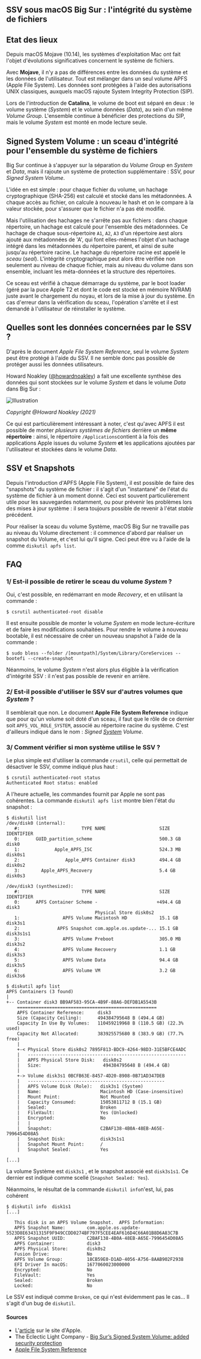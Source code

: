 ## SSV sous macOS Big Sur : l'intégrité du système de fichiers

## Etat des lieux

Depuis macOS Mojave (10.14), les systèmes d'exploitation Mac ont fait l'objet d'évolutions significatives concernent le système de fichiers.

Avec **Mojave**, il n'y a pas de différences entre les données du système et les données de l'utilisateur. Tout est mélanger dans un seul volume APFS (Apple File System). Les données sont protégées à l'aide des autorisations UNIX classiques, auxquels macOS rajoute System Integrity Protection (SIP).

Lors de l'introduction de **Catalina**, le volume de boot est séparé en deux : le volume système (*System*) et le volume données (*Data*), au sein d'un même *Volume Group*. L'ensemble continue à bénéficier des protections du SIP, mais le volume *System* est monté en mode lecture seule.

## Signed System Volume : un sceau d'intégrité pour l'ensemble du système de fichiers 

Big Sur continue à s'appuyer sur la séparation du *Volume Group* en *System* et *Data*, mais il rajoute un système de protection supplémentaire : SSV, pour *Signed System Volume*.

L'idée en est simple : pour chaque fichier du volume, un hachage cryptographique (SHA-256) est calculé et stocké dans les métadonnées. A chaque accès au fichier, on calcule à nouveau le hash et on le compare à la valeur stockée, pour s'assurer que le fichier n'a pas été modifié. 

Mais l'utilisation des hachages ne s'arrête pas aux fichiers : dans chaque répertoire, un hachage est calculé pour l'ensemble des métadonnées. Ce hachage de chaque sous-répertoire `A1`, `A2`, `A3` d'un répertoire `A`est alors ajouté aux métadonnées de 'A', qui font elles-mêmes l'objet d'un hachage intégré dans les métadonnées du répertoire parent, et ainsi de suite jusqu'au répertoire racine. Le hachage du répertoire racine est appelé le *sceau* (*seal*). L'intégrité cryptographique peut alors être vérifiée non seulement au niveau de chaque fichier, mais au niveau du volume dans son ensemble, incluant les méta-données et la structure des répertoires.

Ce sceau est vérifié à chaque démarrage du système, par le boot loader (géré par la puce Apple T2 et dont le code est stocké en mémoire NVRAM) juste avant le chargement du noyau, et lors de la mise à jour du système. En cas d'erreur dans la vérification du sceau, l'opération s'arrête et il est demandé à l'utilisateur de réinstaller le système.

## Quelles sont les données concernées par le SSV ?

D'après le document *Apple File System Reference*, seul le volume *System* peut être protégé à l'aide du SSV. Il ne semble donc pas possible de protéger aussi les données utilisateurs.

Howard Noakley ([@howardnoakley](https://twitter.com/howardnoakley)) a fait une excellente synthèse des données qui sont stockées sur le volume *System* et dans le volume *Data* dans Big Sur :

![Illustration](https://eclecticlightdotcom.files.wordpress.com/2021/01/bigsurintsimple.jpg?w=940)

*Copyright @Howard Noakley (2021)*

Ce qui est particulièrement intéressant à noter, c'est qu'avec APFS il est possible de monter *plusieurs systèmes de fichiers* derrière un **même répertoire** : ainsi, le répertoire `/Applications`contient à la fois des applications Apple issues du volume *System* **et** les applications ajoutées par l'utilisateur et stockées dans le volume *Data*.

## SSV et Snapshots

Depuis l'introduction d'APFS (Apple File System), il est possible de faire des "snapshots" du système de fichier : il s'agit d'un "instantané" de l'état du système de fichier à un moment donné. Ceci est souvent particulièrement utile pour les sauvegardes notamment, ou pour prévenir les problèmes lors des mises à jour système : il sera toujours possible de revenir à l'état *stable* précédent.

Pour réaliser la sceau du volume Système, macOS Big Sur ne travaille pas au niveau du Volume directement : il commence d'abord par réaliser un snapshot du Volume, et c'est lui qu'il signe. Ceci peut être vu à l'aide de la comme `diskutil apfs list`.



## FAQ

### 1/ Est-il possible de retirer le sceau du volume *System* ?

Oui, c'est possible, en redémarrant en mode *Recovery*, et en utilisant la commande :

```
$ csrutil authenticated-root disable
```

Il est ensuite possible de monter le volume *System* en mode lecture-écriture et de faire les modifications souhaitées. Pour rendre le volume à nouveau bootable, il est nécessaire de créer un nouveau snapshot à l'aide de la commande :

```
$ sudo bless --folder /[mountpath]/System/Library/CoreServices --bootefi --create-snapshot
```

Néanmoins, le volume *System* n'est alors plus éligible à la vérification d'intégrité SSV : il n'est pas possible de revenir en arrière.

### 2/ Est-il possible d'utiliser le SSV sur d'autres volumes que *System* ?

Il semblerait que non. Le document **Apple File System Reference** indique que pour qu'un volume soit doté d'un sceau, il faut que le rôle de ce dernier soit `APFS_VOL_ROLE_SYSTEM`, associé au répertoire racine du système. C'est d'ailleurs indiqué dans le nom : *Signed <u>System</u> Volume*.

### 3/ Comment vérifier si mon système utilise le SSV ?

Le plus simple est d'utiliser la commande `crsutil`, celle qui permettait de désactiver le SSV, comme indiqué plus haut :

```
$ csrutil authenticated-root status
Authenticated Root status: enabled
```

A l'heure actuelle, les commandes fournit par Apple ne sont pas cohérentes. La commande `diskutil apfs list` montre bien l'état du snapshot  :

```
$ diskutil list
/dev/disk0 (internal):
   #:                       TYPE NAME                    SIZE       IDENTIFIER
   0:      GUID_partition_scheme                         500.3 GB   disk0
   1:             Apple_APFS_ISC ⁨⁩                        524.3 MB   disk0s1
   2:                 Apple_APFS ⁨Container disk3⁩         494.4 GB   disk0s2
   3:        Apple_APFS_Recovery ⁨⁩                        5.4 GB     disk0s3

/dev/disk3 (synthesized):
   #:                       TYPE NAME                    SIZE       IDENTIFIER
   0:      APFS Container Scheme -                      +494.4 GB   disk3
                                 Physical Store disk0s2
   1:                APFS Volume ⁨Macintosh HD⁩            15.1 GB    disk3s1
   2:              APFS Snapshot ⁨com.apple.os.update-...⁩ 15.1 GB    disk3s1s1
   3:                APFS Volume ⁨Preboot⁩                 305.0 MB   disk3s2
   4:                APFS Volume ⁨Recovery⁩                1.1 GB     disk3s3
   5:                APFS Volume ⁨Data⁩                    94.4 GB    disk3s5
   6:                APFS Volume ⁨VM⁩                      3.2 GB     disk3s6

$ diskutil apfs list
APFS Containers (3 found)
|
+-- Container disk3 BB9AF583-95CA-4B9F-88A6-DEFDB1A5543B
    ====================================================
    APFS Container Reference:     disk3
    Size (Capacity Ceiling):      494384795648 B (494.4 GB)
    Capacity In Use By Volumes:   110459219968 B (110.5 GB) (22.3% used)
    Capacity Not Allocated:       383925575680 B (383.9 GB) (77.7% free)
    |
    +-< Physical Store disk0s2 7895F813-BDC9-4264-98D3-31E5BFCE4ADC
    |   -----------------------------------------------------------
    |   APFS Physical Store Disk:   disk0s2
    |   Size:                       494384795648 B (494.4 GB)
    |
    +-> Volume disk3s1 0BCFB63E-8457-4D20-8908-0B71AD347DEB
    |   ---------------------------------------------------
    |   APFS Volume Disk (Role):   disk3s1 (System)
    |   Name:                      Macintosh HD (Case-insensitive)
    |   Mount Point:               Not Mounted
    |   Capacity Consumed:         15053811712 B (15.1 GB)
    |   Sealed:                    Broken
    |   FileVault:                 Yes (Unlocked)
    |   Encrypted:                 No
    |   |
    |   Snapshot:                  C2BAF138-4B0A-48EB-A65E-7996454D08A5
    |   Snapshot Disk:             disk3s1s1
    |   Snapshot Mount Point:      /
    |   Snapshot Sealed:           Yes
    
[...]
```

La volume Système est  `disk3s1` , et le snapshot associé est `disk3s1s1`. Ce dernier est indiqué comme scellé (`Snapshot Sealed: Yes`).

Néanmoins, le résultat de la commande `diskutil info`n'est, lui, pas cohérent

```
$ diskutil info  disk1s1
[...]

   This disk is an APFS Volume Snapshot.  APFS Information:
   APFS Snapshot Name:        com.apple.os.update-5523D8E63431315F9F949CCDD0274BF797F5CEE4EAF616D4C66A01B8D6A83C7B
   APFS Snapshot UUID:        C2BAF138-4B0A-48EB-A65E-7996454D08A5
   APFS Container:            disk3
   APFS Physical Store:       disk0s2
   Fusion Drive:              No
   APFS Volume Group:         18CB59E0-D1AD-4056-A756-8AAB902F2938
   EFI Driver In macOS:       1677060023000000
   Encrypted:                 No
   FileVault:                 Yes
   Sealed:                    Broken
   Locked:                    No
```

Le SSV est indiqué comme `Broken`, ce qui n'est évidemment pas le cas... Il s'agit d'un bug de `diskutil`.

#### Sources

- L'[article](https://developer.apple.com/news/?id=3xpv8r2m) sur le site d'Apple.
- The Eclectic Light Company - [Big Sur’s Signed System Volume: added security protection](https://eclecticlight.co/2020/06/25/big-surs-signed-system-volume-added-security-protection/)
- [Apple File System Reference](https://developer.apple.com/support/downloads/Apple-File-System-Reference.pdf)
